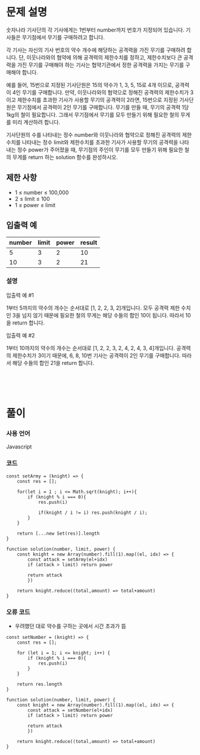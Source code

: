 # 문제 설명

숫자나라 기사단의 각 기사에게는 1번부터 number까지 번호가 지정되어 있습니다. 기사들은 무기점에서 무기를 구매하려고 합니다.

각 기사는 자신의 기사 번호의 약수 개수에 해당하는 공격력을 가진 무기를 구매하려 합니다. 단, 이웃나라와의 협약에 의해 공격력의 제한수치를 정하고, 제한수치보다 큰 공격력을 가진 무기를 구매해야 하는 기사는 협약기관에서 정한 공격력을 가지는 무기를 구매해야 합니다.

예를 들어, 15번으로 지정된 기사단원은 15의 약수가 1, 3, 5, 15로 4개 이므로, 공격력이 4인 무기를 구매합니다. 만약, 이웃나라와의 협약으로 정해진 공격력의 제한수치가 3이고 제한수치를 초과한 기사가 사용할 무기의 공격력이 2라면, 15번으로 지정된 기사단원은 무기점에서 공격력이 2인 무기를 구매합니다. 무기를 만들 때, 무기의 공격력 1당 1kg의 철이 필요합니다. 그래서 무기점에서 무기를 모두 만들기 위해 필요한 철의 무게를 미리 계산하려 합니다.

기사단원의 수를 나타내는 정수 number와 이웃나라와 협약으로 정해진 공격력의 제한수치를 나타내는 정수 limit와 제한수치를 초과한 기사가 사용할 무기의 공격력을 나타내는 정수 power가 주어졌을 때, 무기점의 주인이 무기를 모두 만들기 위해 필요한 철의 무게를 return 하는 solution 함수를 완성하시오.

## 제한 사항

- 1 ≤ number ≤ 100,000
- 2 ≤ limit ≤ 100
- 1 ≤ power ≤ limit

## 입출력 예

|number|limit|power|result|
|--|--|--|--|
|5|3|2|10|
|10|3|2|21|

### 설명
입출력 예 #1

1부터 5까지의 약수의 개수는 순서대로 [1, 2, 2, 3, 2]개입니다. 모두 공격력 제한 수치인 3을 넘지 않기 때문에 필요한 철의 무게는 해당 수들의 합인 10이 됩니다. 따라서 10을 return 합니다.

입출력 예 #2

1부터 10까지의 약수의 개수는 순서대로 [1, 2, 2, 3, 2, 4, 2, 4, 3, 4]개입니다. 공격력의 제한수치가 3이기 때문에, 6, 8, 10번 기사는 공격력이 2인 무기를 구매합니다. 따라서 해당 수들의 합인 21을 return 합니다.

<br />
<br />
<br />

# 풀이

### 사용 언어

Javascript

### 코드

```
const setArmy = (knight) => {
    const res = [];
    
    for(let i = 1 ; i <= Math.sqrt(knight); i++){
        if (knight % i === 0){
            res.push(i)
            
            if(knight / i != i) res.push(knight / i);
        }
    }
    
    return [...new Set(res)].length
}

function solution(number, limit, power) {
    const knight = new Array(number).fill(1).map((el, idx) => {
        const attack = setArmy(el+idx)
        if (attack > limit) return power
        
        return attack
        })
    
    return knight.reduce((total,amount) => total+amount)
}
```

### 오류 코드
- 우려했던 대로 약수를 구하는 곳에서 시간 초과가 뜸

```
const setNumber = (knight) => {
    const res = [];
    
    for (let i = 1; i <= knight; i++) {
        if (knight % i === 0){
            res.push(i)
        }
    }
    
    return res.length
}

function solution(number, limit, power) {
    const knight = new Array(number).fill(1).map((el, idx) => {
        const attack = setNumber(el+idx)
        if (attack > limit) return power
        
        return attack
        })
    
    return knight.reduce((total,amount) => total+amount)
}
```